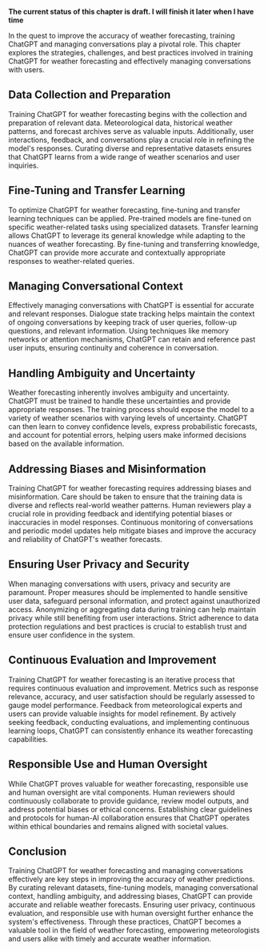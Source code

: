 **The current status of this chapter is draft. I will finish it later when I have time**

In the quest to improve the accuracy of weather forecasting, training ChatGPT and managing conversations play a pivotal role. This chapter explores the strategies, challenges, and best practices involved in training ChatGPT for weather forecasting and effectively managing conversations with users.

Data Collection and Preparation
-------------------------------

Training ChatGPT for weather forecasting begins with the collection and preparation of relevant data. Meteorological data, historical weather patterns, and forecast archives serve as valuable inputs. Additionally, user interactions, feedback, and conversations play a crucial role in refining the model's responses. Curating diverse and representative datasets ensures that ChatGPT learns from a wide range of weather scenarios and user inquiries.

Fine-Tuning and Transfer Learning
---------------------------------

To optimize ChatGPT for weather forecasting, fine-tuning and transfer learning techniques can be applied. Pre-trained models are fine-tuned on specific weather-related tasks using specialized datasets. Transfer learning allows ChatGPT to leverage its general knowledge while adapting to the nuances of weather forecasting. By fine-tuning and transferring knowledge, ChatGPT can provide more accurate and contextually appropriate responses to weather-related queries.

Managing Conversational Context
-------------------------------

Effectively managing conversations with ChatGPT is essential for accurate and relevant responses. Dialogue state tracking helps maintain the context of ongoing conversations by keeping track of user queries, follow-up questions, and relevant information. Using techniques like memory networks or attention mechanisms, ChatGPT can retain and reference past user inputs, ensuring continuity and coherence in conversation.

Handling Ambiguity and Uncertainty
----------------------------------

Weather forecasting inherently involves ambiguity and uncertainty. ChatGPT must be trained to handle these uncertainties and provide appropriate responses. The training process should expose the model to a variety of weather scenarios with varying levels of uncertainty. ChatGPT can then learn to convey confidence levels, express probabilistic forecasts, and account for potential errors, helping users make informed decisions based on the available information.

Addressing Biases and Misinformation
------------------------------------

Training ChatGPT for weather forecasting requires addressing biases and misinformation. Care should be taken to ensure that the training data is diverse and reflects real-world weather patterns. Human reviewers play a crucial role in providing feedback and identifying potential biases or inaccuracies in model responses. Continuous monitoring of conversations and periodic model updates help mitigate biases and improve the accuracy and reliability of ChatGPT's weather forecasts.

Ensuring User Privacy and Security
----------------------------------

When managing conversations with users, privacy and security are paramount. Proper measures should be implemented to handle sensitive user data, safeguard personal information, and protect against unauthorized access. Anonymizing or aggregating data during training can help maintain privacy while still benefiting from user interactions. Strict adherence to data protection regulations and best practices is crucial to establish trust and ensure user confidence in the system.

Continuous Evaluation and Improvement
-------------------------------------

Training ChatGPT for weather forecasting is an iterative process that requires continuous evaluation and improvement. Metrics such as response relevance, accuracy, and user satisfaction should be regularly assessed to gauge model performance. Feedback from meteorological experts and users can provide valuable insights for model refinement. By actively seeking feedback, conducting evaluations, and implementing continuous learning loops, ChatGPT can consistently enhance its weather forecasting capabilities.

Responsible Use and Human Oversight
-----------------------------------

While ChatGPT proves valuable for weather forecasting, responsible use and human oversight are vital components. Human reviewers should continuously collaborate to provide guidance, review model outputs, and address potential biases or ethical concerns. Establishing clear guidelines and protocols for human-AI collaboration ensures that ChatGPT operates within ethical boundaries and remains aligned with societal values.

Conclusion
----------

Training ChatGPT for weather forecasting and managing conversations effectively are key steps in improving the accuracy of weather predictions. By curating relevant datasets, fine-tuning models, managing conversational context, handling ambiguity, and addressing biases, ChatGPT can provide accurate and reliable weather forecasts. Ensuring user privacy, continuous evaluation, and responsible use with human oversight further enhance the system's effectiveness. Through these practices, ChatGPT becomes a valuable tool in the field of weather forecasting, empowering meteorologists and users alike with timely and accurate weather information.
